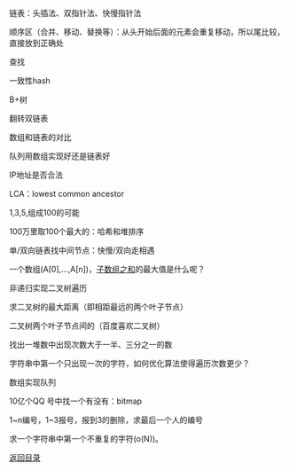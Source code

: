 链表：头插法、双指针法、快慢指针法

顺序区（合并、移动、替换等）：从头开始后面的元素会重复移动，所以尾比较，直接放到正确处



查找

一致性hash

B+树

翻转双链表

数组和链表的对比

队列用数组实现好还是链表好

IP地址是否合法

LCA：lowest common ancestor

1,3,5,组成100的可能

100万里取100个最大的：哈希和堆排序

单/双向链表找中间节点：快慢/双向走相遇

一个数组(A[0],...,A[n])，[子数组之和](http://www.cnblogs.com/bourbon/archive/2011/08/23/2151044.html)的最大值是什么呢？

非递归实现二叉树遍历

求二叉树的最大距离（即相距最远的两个叶子节点）

二叉树两个叶子节点间的（百度喜欢二叉树）

找出一堆数中出现次数大于一半、三分之一的数

字符串中第一个只出现一次的字符，如何优化算法使得遍历次数更少？

数组实现队列

10亿个QQ 号中找一个有没有：bitmap

1~n编号，1~3报号，报到3的删除，求最后一个人的编号

求一个字符串中第一个不重复的字符(o(N))。

[返回目录](README.md)